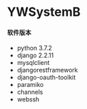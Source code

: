 # YWSystemB

#### 软件版本

- python 3.7.2
- django 2.2.11
- mysqlclient
- djangorestframework
- django-oauth-toolkit
- paramiko
- channels
- webssh